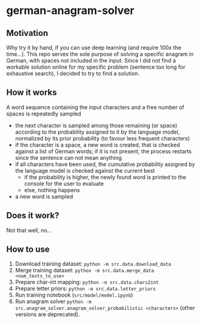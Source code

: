 # german-anagram-solver

## Motivation
Why try it by hand, if you can use deep learning (and require 100x the time...).
This repo serves the sole purpose of solving a specific anagram in German, with spaces not included in the input.
Since I did not find a workable solution online for my specific problem (sentence too long for exhaustive search), I decided to try to find a solution.

## How it works  
A word sequence containing the input characters and a free number of spaces is repeatedly sampled
- the next character is sampled among those remaining (or space) according to the probability assigned to it by the language model, normalized by its prior probability (to favour less frequent characters)
- if the character is a space, a new word is created, that is checked against a list of German words; if it is not present, the process restarts since the sentence can not mean anything
- if all characters have been used, the cumulative probability assigned by the language model is checked against the current best
    - if the probability is higher, the newly found word is printed to the console for the user to evaluate
    - else, nothing happens
- a new word is sampled

## Does it work?
Not that well, no...

## How to use
1. Download training dataset: `python -m src.data.download_data`
2. Merge training dataset: `python -m src.data.merge_data <num_texts_to_use>`
3. Prepare char-int mapping: `python -m src.data.chars2int`
4. Prepare letter priors: `python -m src.data.letter_priors`
5. Run training notebook (`src/model/model.ipynb`)
6. Run anagram solver `python -m src.anagram_solver.anagram_solver_probabilistic <characters>`
    (other versions are deprecated).
